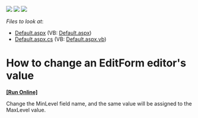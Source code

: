 <!-- default badges list -->
![](https://img.shields.io/endpoint?url=https://codecentral.devexpress.com/api/v1/VersionRange/128531323/13.1.4%2B)
[![](https://img.shields.io/badge/Open_in_DevExpress_Support_Center-FF7200?style=flat-square&logo=DevExpress&logoColor=white)](https://supportcenter.devexpress.com/ticket/details/E14)
[![](https://img.shields.io/badge/📖_How_to_use_DevExpress_Examples-e9f6fc?style=flat-square)](https://docs.devexpress.com/GeneralInformation/403183)
<!-- default badges end -->
<!-- default file list -->
*Files to look at*:

* [Default.aspx](./CS/WebSite/Default.aspx) (VB: [Default.aspx](./VB/WebSite/Default.aspx))
* [Default.aspx.cs](./CS/WebSite/Default.aspx.cs) (VB: [Default.aspx.vb](./VB/WebSite/Default.aspx.vb))
<!-- default file list end -->
# How to change an EditForm editor's value
<!-- run online -->
**[[Run Online]](https://codecentral.devexpress.com/e14/)**
<!-- run online end -->


<p>Change the MinLevel field name, and the same value will be assigned to the MaxLevel value.</p>

<br/>


